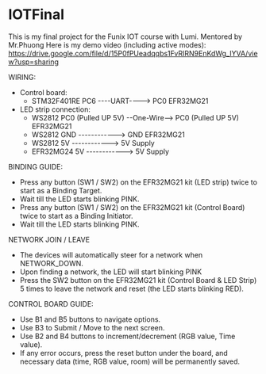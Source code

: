 # IOTFinal
This is my final project for the Funix IOT course with Lumi. Mentored by Mr.Phuong
Here is my demo video (including active modes): https://drive.google.com/file/d/15P0fPUeadqqbs1FvRIRN9EnKdWg_IYVA/view?usp=sharing

WIRING:
- Control board:
	- STM32F401RE  PC6		----UART---->    PC0			EFR32MG21
- LED strip connection:
	- WS2812       PC0 (Pulled UP 5V) --One-Wire-->    PC0 (Pulled UP 5V)	EFR32MG21
	- WS2812       GND 		------------>    GND			EFR32MG21
   	- WS2812       5V		------------>    5V Supply
  	- EFR32MG24    5V		------------>    5V Supply
 
BINDING GUIDE:
- Press any button (SW1 / SW2) on the EFR32MG21 kit (LED strip) twice to start as a Binding Target.
- Wait till the LED starts blinking PINK.
- Press any button (SW1 / SW2) on the EFR32MG21 kit (Control Board) twice to start as a Binding Initiator.
- Wait till the LED starts blinking PINK.

NETWORK JOIN / LEAVE
- The devices will automatically steer for a network when NETWORK_DOWN.
- Upon finding a network, the LED will start blinking PINK
- Press the SW2 button on the EFR32MG21 kit (Control Board & LED Strip) 5 times to leave the network and reset (the LED starts blinking RED).

CONTROL BOARD GUIDE:
- Use B1 and B5 buttons to navigate options.
- Use B3 to Submit / Move to the next screen.
- Use B2 and B4 buttons to increment/decrement (RGB value, Time value).
- If any error occurs, press the reset button under the board, and necessary data (time, RGB value, room) will be permanently saved.
